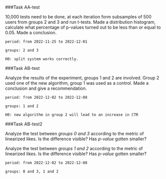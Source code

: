 ###Task AA-test

10,000 tests need to be done, at each iteration form subsamples of 500 users from groups 2 and 3 and run t-tests.
Made a distribution histogram, calculate what percentage of p-values turned out to be less than or equal to 0.05.
Made a conclusion.

`period: from 2022-11-25 to 2022-12-01`

`groups: 2 and 3`

`H0: split system works correctly.`



###Task AB-test

Analyze the results of the experiment, groups 1 and 2 are involved.
Group 2 used one of the new algorithm, group 1 was used as a control.
Made a conclusion and give a recommendation. 

`period: from 2022-12-02 to 2022-12-08`

`groups: 1 and 2`

`H0: new algorithm in group 2 will lead to an increase in CTR`



###Task AB-test2

Analyze the test between _groups 0 and 3_ according to the metric of linearized likes. 
Is the difference visible? Has _p-value_ gotten smaller?

Analyze the test between _groups 1 and 2_ according to the metric of linearized likes. 
Is the difference visible? Has _p-value_ gotten smaller?


`period: from 2022-12-02 to 2022-12-08`

`groups: 0 and 3, 1 and 2`




